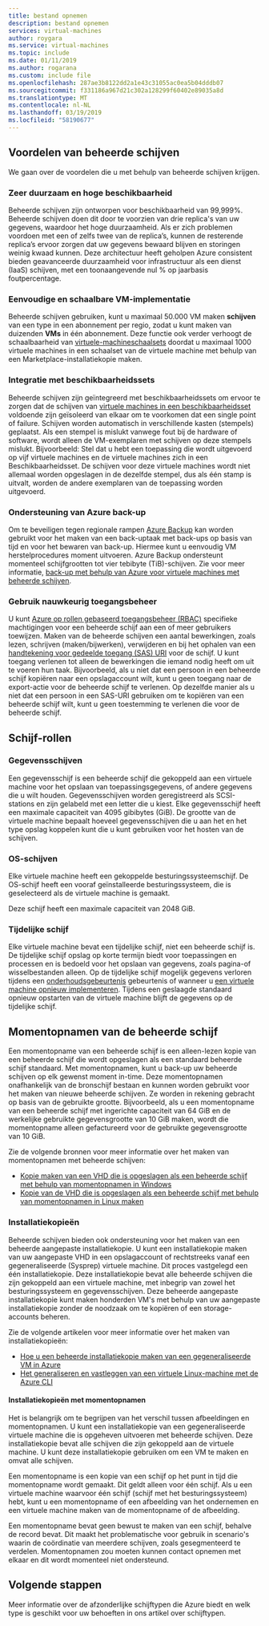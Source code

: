 ```yaml
---
title: bestand opnemen
description: bestand opnemen
services: virtual-machines
author: roygara
ms.service: virtual-machines
ms.topic: include
ms.date: 01/11/2019
ms.author: rogarana
ms.custom: include file
ms.openlocfilehash: 287ae3b8122dd2a1e43c31055ac0ea5b04dddb07
ms.sourcegitcommit: f331186a967d21c302a128299f60402e89035a8d
ms.translationtype: MT
ms.contentlocale: nl-NL
ms.lasthandoff: 03/19/2019
ms.locfileid: "58190677"
---
```

## <a name="benefits-of-managed-disks"></a>Voordelen van beheerde schijven

We gaan over de voordelen die u met behulp van beheerde schijven krijgen.

### <a name="highly-durable-and-available"></a>Zeer duurzaam en hoge beschikbaarheid

Beheerde schijven zijn ontworpen voor beschikbaarheid van 99,999%. Beheerde schijven doen dit door te voorzien van drie replica's van uw gegevens, waardoor het hoge duurzaamheid. Als er zich problemen voordoen met een of zelfs twee van de replica’s, kunnen de resterende replica’s ervoor zorgen dat uw gegevens bewaard blijven en storingen weinig kwaad kunnen. Deze architectuur heeft geholpen Azure consistent bieden geavanceerde duurzaamheid voor infrastructuur als een dienst (IaaS) schijven, met een toonaangevende nul % op jaarbasis foutpercentage.

### <a name="simple-and-scalable-vm-deployment"></a>Eenvoudige en schaalbare VM-implementatie

Beheerde schijven gebruiken, kunt u maximaal 50.000 VM maken **schijven** van een type in een abonnement per regio, zodat u kunt maken van duizenden **VMs** in één abonnement. Deze functie ook verder verhoogt de schaalbaarheid van [virtuele-machineschaalsets](../articles/virtual-machine-scale-sets/virtual-machine-scale-sets-overview.md) doordat u maximaal 1000 virtuele machines in een schaalset van de virtuele machine met behulp van een Marketplace-installatiekopie maken.

### <a name="integration-with-availability-sets"></a>Integratie met beschikbaarheidssets

Beheerde schijven zijn geïntegreerd met beschikbaarheidssets om ervoor te zorgen dat de schijven van [virtuele machines in een beschikbaarheidsset](../articles/virtual-machines/windows/manage-availability.md#use-managed-disks-for-vms-in-an-availability-set) voldoende zijn geïsoleerd van elkaar om te voorkomen dat een single point of failure. Schijven worden automatisch in verschillende kasten (stempels) geplaatst. Als een stempel is mislukt vanwege fout bij de hardware of software, wordt alleen de VM-exemplaren met schijven op deze stempels mislukt. Bijvoorbeeld: Stel dat u hebt een toepassing die wordt uitgevoerd op vijf virtuele machines en de virtuele machines zich in een Beschikbaarheidsset. De schijven voor deze virtuele machines wordt niet allemaal worden opgeslagen in de dezelfde stempel, dus als één stamp is uitvalt, worden de andere exemplaren van de toepassing worden uitgevoerd.

### <a name="azure-backup-support"></a>Ondersteuning van Azure back-up

Om te beveiligen tegen regionale rampen [Azure Backup](../articles/backup/backup-introduction-to-azure-backup.md) kan worden gebruikt voor het maken van een back-uptaak met back-ups op basis van tijd en voor het bewaren van back-up. Hiermee kunt u eenvoudig VM herstelprocedures moment uitvoeren. Azure Backup ondersteunt momenteel schijfgrootten tot vier tebibyte (TiB)-schijven. Zie voor meer informatie, [back-up met behulp van Azure voor virtuele machines met beheerde schijven](../articles/backup/backup-introduction-to-azure-backup.md#using-managed-disk-vms-with-azure-backup).

### <a name="granular-access-control"></a>Gebruik nauwkeurig toegangsbeheer

U kunt [Azure op rollen gebaseerd toegangsbeheer (RBAC)](../articles/role-based-access-control/overview.md) specifieke machtigingen voor een beheerde schijf aan een of meer gebruikers toewijzen. Maken van de beheerde schijven een aantal bewerkingen, zoals lezen, schrijven (maken/bijwerken), verwijderen en bij het ophalen van een [handtekening voor gedeelde toegang (SAS) URI](../articles/storage/common/storage-dotnet-shared-access-signature-part-1.md) voor de schijf. U kunt toegang verlenen tot alleen de bewerkingen die iemand nodig heeft om uit te voeren hun taak. Bijvoorbeeld, als u niet dat een persoon in een beheerde schijf kopiëren naar een opslagaccount wilt, kunt u geen toegang naar de export-actie voor de beheerde schijf te verlenen. Op dezelfde manier als u niet dat een persoon in een SAS-URI gebruiken om te kopiëren van een beheerde schijf wilt, kunt u geen toestemming te verlenen die voor de beheerde schijf.

## <a name="disk-roles"></a>Schijf-rollen

### <a name="data-disks"></a>Gegevensschijven

Een gegevensschijf is een beheerde schijf die gekoppeld aan een virtuele machine voor het opslaan van toepassingsgegevens, of andere gegevens die u wilt houden. Gegevensschijven worden geregistreerd als SCSI-stations en zijn gelabeld met een letter die u kiest. Elke gegevensschijf heeft een maximale capaciteit van 4095 gibibytes (GiB). De grootte van de virtuele machine bepaalt hoeveel gegevensschijven die u aan het en het type opslag koppelen kunt die u kunt gebruiken voor het hosten van de schijven.

### <a name="os-disks"></a>OS-schijven

Elke virtuele machine heeft een gekoppelde besturingssysteemschijf. De OS-schijf heeft een vooraf geïnstalleerde besturingssysteem, die is geselecteerd als de virtuele machine is gemaakt.

Deze schijf heeft een maximale capaciteit van 2048 GiB.

### <a name="temporary-disk"></a>Tijdelijke schijf

Elke virtuele machine bevat een tijdelijke schijf, niet een beheerde schijf is. De tijdelijke schijf opslag op korte termijn biedt voor toepassingen en processen en is bedoeld voor het opslaan van gegevens, zoals pagina-of wisselbestanden alleen. Op de tijdelijke schijf mogelijk gegevens verloren tijdens een [onderhoudsgebeurtenis](../articles/virtual-machines/windows/manage-availability.md?toc=%2fazure%2fvirtual-machines%2fwindows%2ftoc.json#understand-vm-reboots---maintenance-vs-downtime) gebeurtenis of wanneer u [een virtuele machine opnieuw implementeren](../articles/virtual-machines/troubleshooting/redeploy-to-new-node-windows.md?toc=%2Fazure%2Fvirtual-machines%2Fwindows%2Ftoc.json). Tijdens een geslaagde standaard opnieuw opstarten van de virtuele machine blijft de gegevens op de tijdelijke schijf. 

## <a name="managed-disk-snapshots"></a>Momentopnamen van de beheerde schijf

Een momentopname van een beheerde schijf is een alleen-lezen kopie van een beheerde schijf die wordt opgeslagen als een standaard beheerde schijf standaard. Met momentopnamen, kunt u back-up uw beheerde schijven op elk gewenst moment in-time. Deze momentopnamen onafhankelijk van de bronschijf bestaan en kunnen worden gebruikt voor het maken van nieuwe beheerde schijven. Ze worden in rekening gebracht op basis van de gebruikte grootte. Bijvoorbeeld, als u een momentopname van een beheerde schijf met ingerichte capaciteit van 64 GiB en de werkelijke gebruikte gegevensgrootte van 10 GiB maken, wordt die momentopname alleen gefactureerd voor de gebruikte gegevensgrootte van 10 GiB.  

Zie de volgende bronnen voor meer informatie over het maken van momentopnamen met beheerde schijven:

* [Kopie maken van een VHD die is opgeslagen als een beheerde schijf met behulp van momentopnamen in Windows](../articles/virtual-machines/windows/snapshot-copy-managed-disk.md)
* [Kopie van de VHD die is opgeslagen als een beheerde schijf met behulp van momentopnamen in Linux maken](../articles/virtual-machines/linux/snapshot-copy-managed-disk.md)

### <a name="images"></a>Installatiekopieën

Beheerde schijven bieden ook ondersteuning voor het maken van een beheerde aangepaste installatiekopie. U kunt een installatiekopie maken van uw aangepaste VHD in een opslagaccount of rechtstreeks vanaf een gegeneraliseerde (Sysprep) virtuele machine. Dit proces vastgelegd een één installatiekopie. Deze installatiekopie bevat alle beheerde schijven die zijn gekoppeld aan een virtuele machine, met inbegrip van zowel het besturingssysteem en gegevensschijven. Deze beheerde aangepaste installatiekopie kunt maken honderden VM's met behulp van uw aangepaste installatiekopie zonder de noodzaak om te kopiëren of een storage-accounts beheren.

Zie de volgende artikelen voor meer informatie over het maken van installatiekopieën:

* [Hoe u een beheerde installatiekopie maken van een gegeneraliseerde VM in Azure](../articles/virtual-machines/windows/capture-image-resource.md)
* [Het generaliseren en vastleggen van een virtuele Linux-machine met de Azure CLI](../articles/virtual-machines/linux/capture-image.md)

#### <a name="images-versus-snapshots"></a>Installatiekopieën met momentopnamen

Het is belangrijk om te begrijpen van het verschil tussen afbeeldingen en momentopnamen. U kunt een installatiekopie van een gegeneraliseerde virtuele machine die is opgeheven uitvoeren met beheerde schijven. Deze installatiekopie bevat alle schijven die zijn gekoppeld aan de virtuele machine. U kunt deze installatiekopie gebruiken om een VM te maken en omvat alle schijven.

Een momentopname is een kopie van een schijf op het punt in tijd die momentopname wordt gemaakt. Dit geldt alleen voor één schijf. Als u een virtuele machine waarvoor één schijf (schijf met het besturingssysteem) hebt, kunt u een momentopname of een afbeelding van het ondernemen en een virtuele machine maken van de momentopname of de afbeelding.

Een momentopname bevat geen bewust te maken van een schijf, behalve de record bevat. Dit maakt het problematische voor gebruik in scenario's waarin de coördinatie van meerdere schijven, zoals gesegmenteerd te verdelen. Momentopnamen zou moeten kunnen contact opnemen met elkaar en dit wordt momenteel niet ondersteund.

## <a name="next-steps"></a>Volgende stappen

Meer informatie over de afzonderlijke schijftypen die Azure biedt en welk type is geschikt voor uw behoeften in ons artikel over schijftypen.
